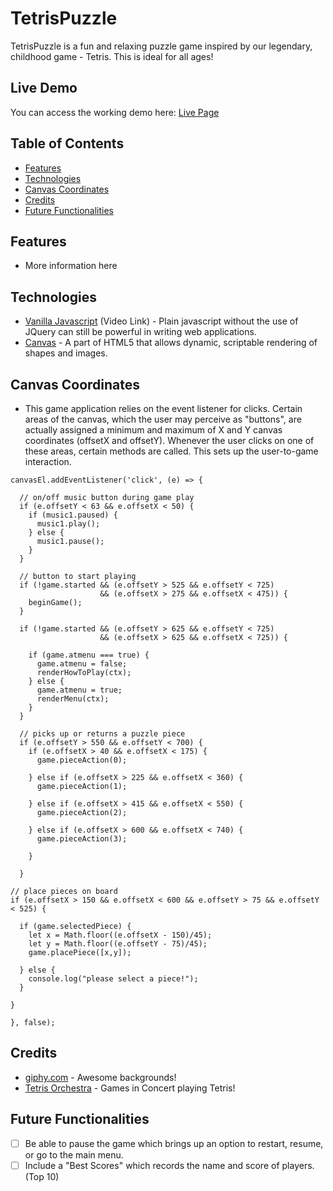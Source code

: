 # TetrisPuzzle
TetrisPuzzle is a fun and relaxing puzzle game inspired by our legendary, childhood game - Tetris. This is ideal for all ages!

## Live Demo
You can access the working demo here:
[Live Page](https://adobofrenzy.github.io/TetrisPuzzle/)

## Table of Contents
  * [Features]()
  * [Technologies]()
  * [Canvas Coordinates]()
  * [Credits]()
  * [Future Functionalities]()


## Features
  * More information here

## Technologies
  * [Vanilla Javascript](https://www.youtube.com/watch?v=-OqZzV__hts) (Video Link) - Plain javascript without the use of JQuery can still be powerful in writing web applications.
  * [Canvas](https://en.wikipedia.org/wiki/Canvas_element) - A part of HTML5 that allows dynamic, scriptable rendering of shapes and images.

## Canvas Coordinates
  * This game application relies on the event listener for clicks. Certain areas of the canvas, which the user may perceive as   "buttons", are actually assigned a minimum and maximum of X and Y canvas coordinates (offsetX and offsetY). Whenever the user clicks on one of these areas, certain methods are called. This sets up the user-to-game interaction.

  ```JS
 canvasEl.addEventListener('click', (e) => {

    // on/off music button during game play
    if (e.offsetY < 63 && e.offsetX < 50) {
      if (music1.paused) {
        music1.play();
      } else {
        music1.pause();
      }
    }

    // button to start playing
    if (!game.started && (e.offsetY > 525 && e.offsetY < 725)
                      && (e.offsetX > 275 && e.offsetX < 475)) {
      beginGame();
    }

    if (!game.started && (e.offsetY > 625 && e.offsetY < 725)
                      && (e.offsetX > 625 && e.offsetX < 725)) {

      if (game.atmenu === true) {
        game.atmenu = false;
        renderHowToPlay(ctx);
      } else {
        game.atmenu = true;
        renderMenu(ctx);
      }
    }

    // picks up or returns a puzzle piece
    if (e.offsetY > 550 && e.offsetY < 700) {
      if (e.offsetX > 40 && e.offsetX < 175) {
        game.pieceAction(0);

      } else if (e.offsetX > 225 && e.offsetX < 360) {
        game.pieceAction(1);

      } else if (e.offsetX > 415 && e.offsetX < 550) {
        game.pieceAction(2);

      } else if (e.offsetX > 600 && e.offsetX < 740) {
        game.pieceAction(3);

      }

    }

// place pieces on board
  if (e.offsetX > 150 && e.offsetX < 600 && e.offsetY > 75 && e.offsetY < 525) {

    if (game.selectedPiece) {
      let x = Math.floor((e.offsetX - 150)/45);
      let y = Math.floor((e.offsetY - 75)/45);
      game.placePiece([x,y]);

    } else {
      console.log("please select a piece!");
    }

  }

  }, false);
  ```

## Credits

  * [giphy.com](https://giphy.com/gifs/animation-animated-gif-xTiTnxpQ3ghPiB2Hp6) - Awesome backgrounds!
  * [Tetris Orchestra](https://www.youtube.com/watch?v=wBmZAg8HxfY) - Games in Concert playing Tetris!

## Future Functionalities

  - [ ] Be able to pause the game which brings up an option to restart, resume, or go to the main menu.
  - [ ] Include a "Best Scores" which records the name and score of players. (Top 10)